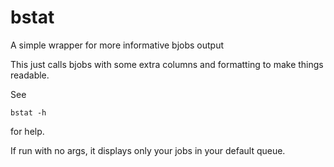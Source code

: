 # bstat
A simple wrapper for more informative bjobs output

This just calls bjobs with some extra columns and formatting to make things readable.

See

```
bstat -h
```

for help.

If run with no args, it displays only your jobs in your default queue.
